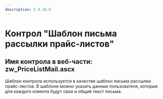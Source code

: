 ```yaml
---
description: 2.4.10.0
---
```


# Контрол "Шаблон письма рассылки прайс-листов"

## Имя контрола в веб-части: zw\_PriceListMail.ascx

Шаблон контрола используется в качестве шаблон письма рассылки прайс-листов. В шаблоне можно указать данные пользователя, которые для каждого клиента будут свои и общий текст письма.

